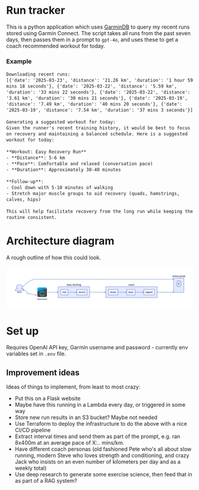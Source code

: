 # Run tracker

This is a python application which uses [GarminDB](https://github.com/tcgoetz/GarminDB) to query my recent runs stored using Garmin Connect. The script takes all runs from the past seven days, then passes them in a prompt to `gpt-4o`, and uses these to get a coach recommended workout for today.

### Example
```
Downloading recent runs:
[{'date': '2025-03-23', 'distance': '21.26 km', 'duration': '1 hour 59 mins 18 seconds'}, {'date': '2025-03-22', 'distance': '5.59 km', 'duration': '33 mins 22 seconds'}, {'date': '2025-03-22', 'distance': '3.61 km', 'duration': '30 mins 21 seconds'}, {'date': '2025-03-19', 'distance': '7.49 km', 'duration': '40 mins 20 seconds'}, {'date': '2025-03-19', 'distance': '7.54 km', 'duration': '37 mins 3 seconds'}]

Generating a suggested workout for today:
Given the runner's recent training history, it would be best to focus on recovery and maintaining a balanced schedule. Here is a suggested workout for today:

**Workout: Easy Recovery Run**
- **Distance**: 5-6 km
- **Pace**: Comfortable and relaxed (conversation pace)
- **Duration**: Approximately 30-40 minutes

**Follow-up**:
- Cool down with 5-10 minutes of walking
- Stretch major muscle groups to aid recovery (quads, hamstrings, calves, hips)

This will help facilitate recovery from the long run while keeping the routine consistent.
```

# Architecture diagram

A rough outline of how this could look.

![architecture](images/architecture.png)


# Set up

Requires OpenAI API key, Garmin username and password - currently env variables set in `.env` file.

## Improvement ideas

Ideas of things to implement, from least to most crazy:
* Put this on a Flask website
* Maybe have this running in a Lambda every day, or triggered in some way
* Store new run results in an S3 bucket? Maybe not needed
* Use Terraform to deploy the infrastructure to do the above with a nice CI/CD pipeline
* Extract interval times and send them as part of the prompt, e.g. ran 8x400m at an average pace of X:.. mins/km.
* Have different coach personas (old fashioned Pete who's all about slow running, modern Steve who loves strength and conditioning, and crazy Jack who insists on an even number of kilometers per day and as a weekly total)
* Use deep research to generate some exercise science, then feed that in as part of a RAG system?
